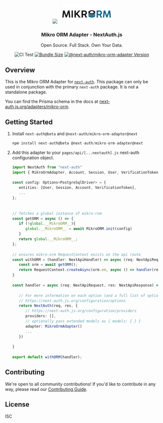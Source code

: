 <p align="center">
   <br/>
   <a href="https://next-auth.js.org" target="_blank"><img height="64px" src="https://next-auth.js.org/img/logo/logo-sm.png" /></a>&nbsp;&nbsp;&nbsp;&nbsp;<img height="64px" src="https://raw.githubusercontent.com/nextauthjs/adapters/main/packages/mikro-orm/logo.svg" />
   <h3 align="center"><b>Mikro ORM Adapter</b> - NextAuth.js</h3>
   <p align="center">
   Open Source. Full Stack. Own Your Data.
   </p>
   <p align="center" style="align: center;">
      <img src="https://github.com/nextauthjs/adapters/actions/workflows/release.yml/badge.svg" alt="CI Test" />
      <a href="https://www.npmjs.com/package/@next-auth/mikro-orm-adapter" target="_blank"><img src="https://img.shields.io/bundlephobia/minzip/@next-auth/mikro-orm-adapter/next" alt="Bundle Size"/></a>
      <a href="https://www.npmjs.com/package/@next-auth/mikro-orm-adapter" target="_blank"><img src="https://img.shields.io/npm/v/@next-auth/mikro-orm-adapter/next" alt="@next-auth/mikro-orm-adapter Version" /></a>
   </p>
</p>

## Overview

This is the Mikro ORM Adapter for [`next-auth`](https://next-auth.js.org). This package can only be used in conjunction with the primary `next-auth` package. It is not a standalone package.

You can find the Prisma schema in the docs at [next-auth.js.org/adapters/mikro-orm](https://next-auth.js.org/adapters/mikro-orm).

## Getting Started

1. Install `next-auth@beta` and `@next-auth/mikro-orm-adapter@next`

   ```js
   npm install next-auth@beta @next-auth/mikro-orm-adapter@next
   ```

2. Add this adapter to your `pages/api/[...nextauth].js` next-auth configuration object.

   ```typescript
   import NextAuth from "next-auth"
   import { MikroOrmAdapter, Account, Session, User, VerificationToken } from "@next-auth/mikro-orm-adapter"

   const config: Options<PostgreSqlDriver> = {
      entities: [User, Session, Account, VerificationToken],
      ...
   };


   // fetches a global instance of mikro-rom
   const getORM = async () => {
      if (!global.__MikroORM__){
         global.__MikroORM__ = await MikroORM.init(config)
      }
      return global.__MikroORM__;
   };

   // ensures mikro-orm RequestContext exists on the api route
   const withORM = (handler: NextApiHandler) => async (req: NextApiRequest, res: NextApiResponse) => {
      const orm = await getORM();
      return RequestContext.createAsync(orm.em, async () => handler(req, res));
   }

   const handler = async (req: NextApiRequest, res: NextApiResponse) => {

      // For more information on each option (and a full list of options) go to
      // https://next-auth.js.org/configuration/options
      return NextAuth(req, res, {
         // https://next-auth.js.org/configuration/providers
         providers: [],
         // optionally pass extended models as { models: { } }
         adapter: MikroOrmAdapter()
         ...
      })

   }

   export default withORM(handler);
   ```

## Contributing

We're open to all community contributions! If you'd like to contribute in any way, please read our [Contributing Guide](https://github.com/nextauthjs/adapters/blob/main/CONTRIBUTING.md).

## License

ISC
